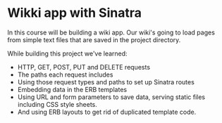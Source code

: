 # Wikki app with Sinatra

In this course will be building a wiki app. Our wiki's going to load pages from simple text files that are saved in the project directory.

While building this project we've learned:

* HTTP, GET, POST, PUT and DELETE requests
* The paths each request includes
* Using those request types and paths to set up Sinatra routes
* Embedding data in the ERB templates
* Using URL and form parameters to save data, serving static files including CSS style sheets.
* And using ERB layouts to get rid of duplicated template code.